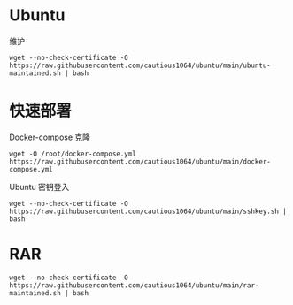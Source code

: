 # Ubuntu

维护
```
wget --no-check-certificate -O https://raw.githubusercontent.com/cautious1064/ubuntu/main/ubuntu-maintained.sh | bash
```

# 快速部署 

Docker-compose 克隆
```
wget -O /root/docker-compose.yml https://raw.githubusercontent.com/cautious1064/ubuntu/main/docker-compose.yml
```
Ubuntu 密钥登入
```
wget --no-check-certificate -O https://raw.githubusercontent.com/cautious1064/ubuntu/main/sshkey.sh | bash
```
 # RAR
 ```
wget --no-check-certificate -O https://raw.githubusercontent.com/cautious1064/ubuntu/main/rar-maintained.sh | bash
```

